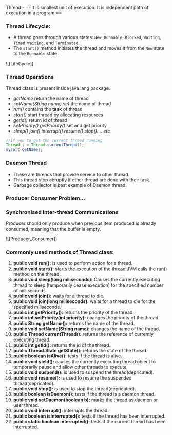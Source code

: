 Thread - ==It is smallest unit of execution. It is independent path of execution in a program.==
### **Thread Lifecycle:**

- A thread goes through various states: `New`, `Runnable`, `Blocked`, `Waiting`, `Timed Waiting`, and `Terminated`.
- The `start()` method initiates the thread and moves it from the `New` state to the `Runnable` state.


![[LifeCycle]]


### **Thread Operations**

Thread class is present inside java.lang package.
- *getName* return the name of thread
- *setName(String name)*  set the name of thread
- *run()* contains the **task** of thread
- *start()* start thread by allocating resources
- *getId()* return id of thread
- *setPriority() getPriority()* set and get priority
- *sleep() join() interrupt() resume() stop().... etc*

```java
//If you to get the current thread running
Thread t = Thread.currentThread();
syso(t.getName);
```


### Daemon Thread
- These are threads that provide service to other thread.
- This thread stop abruptly if other thread are done with their task.
- Garbage collector is best example of Daemon thread.


### Producer Consumer Problem...
### Synchronised Inter-thread Communications

Producer should only produce when previous item produced is already consumed, meaning that the buffer is empty. 

![[Producer_Consumer]]



### Commonly used methods of Thread class:

1. **public void run():** is used to perform action for a thread.
2. **public void start():** starts the execution of the thread.JVM calls the run() method on the thread.
3. **public void sleep(long miliseconds):** Causes the currently executing thread to sleep (temporarily cease execution) for the specified number of milliseconds.
4. **public void join():** waits for a thread to die.
5. **public void join(long miliseconds):** waits for a thread to die for the specified miliseconds.
6. **public int getPriority():** returns the priority of the thread.
7. **public int setPriority(int priority):** changes the priority of the thread.
8. **public String getName():** returns the name of the thread.
9. **public void setName(String name):** changes the name of the thread.
10. **public Thread currentThread():** returns the reference of currently executing thread.
11. **public int getId():** returns the id of the thread.
12. **public Thread.State getState():** returns the state of the thread.
13. **public boolean isAlive():** tests if the thread is alive.
14. **public void yield():** causes the currently executing thread object to temporarily pause and allow other threads to execute.
15. **public void suspend():** is used to suspend the thread(depricated).
16. **public void resume():** is used to resume the suspended thread(depricated).
17. **public void stop():** is used to stop the thread(depricated).
18. **public boolean isDaemon():** tests if the thread is a daemon thread.
19. **public void setDaemon(boolean b):** marks the thread as daemon or user thread.
20. **public void interrupt():** interrupts the thread.
21. **public boolean isInterrupted():** tests if the thread has been interrupted.
22. **public static boolean interrupted():** tests if the current thread has been interrupted.


